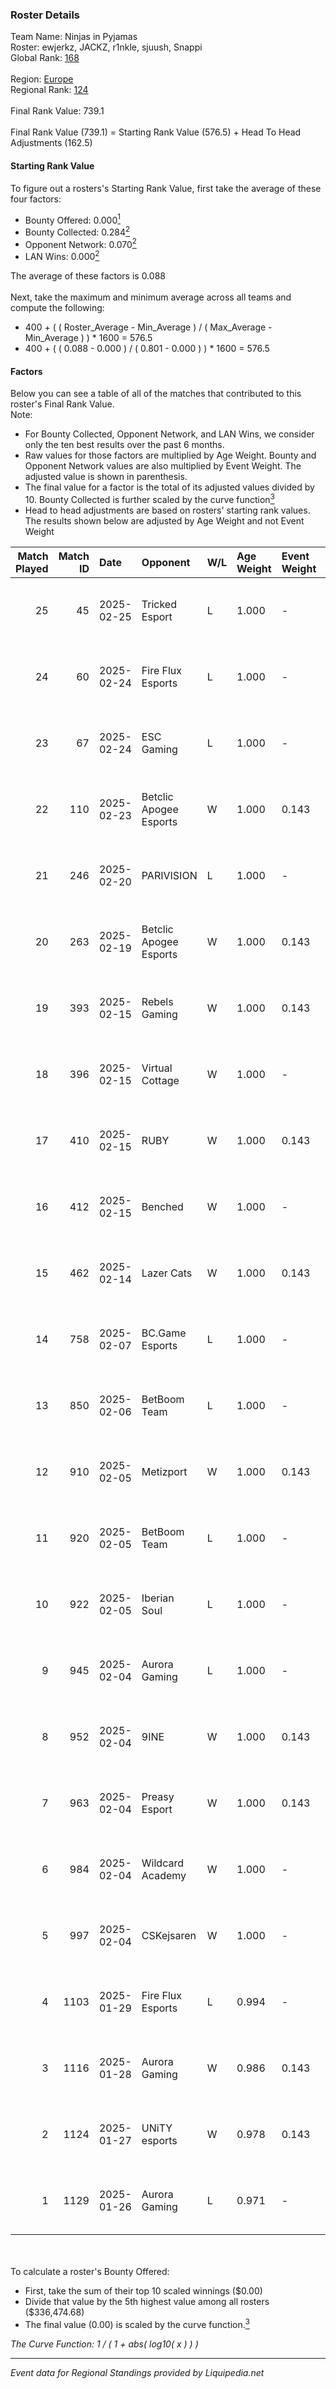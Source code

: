 ### Roster Details<br />
Team Name: Ninjas in Pyjamas<br />
Roster: ewjerkz, JACKZ, r1nkle, sjuush, Snappi<br />
Global Rank: [168](../standings_global.md)<br />
<br />
Region: [Europe]( ../standings_europe.md)<br />
Regional Rank: [124]( ../standings_europe.md)<br />
<br />
Final Rank Value:  739.1<br />
<br />
Final Rank Value (739.1) = Starting Rank Value (576.5) + Head To Head Adjustments (162.5)<br />

#### Starting Rank Value<br />
To figure out a rosters's Starting Rank Value, first take the average of these four factors:<br />
- Bounty Offered: 0.000[<sup>1</sup>](#table2)
- Bounty Collected: 0.284[<sup>2</sup>](#table1)
- Opponent Network: 0.070[<sup>2</sup>](#table1)
- LAN Wins: 0.000[<sup>2</sup>](#table1)

The average of these factors is 0.088<br />
<br />
Next, take the maximum and minimum average across all teams and compute the following:<br />
- 400 + ( ( Roster_Average - Min_Average ) / ( Max_Average - Min_Average ) ) * 1600 = 576.5
- 400 + ( ( 0.088 - 0.000 ) / ( 0.801 - 0.000 ) ) * 1600 = 576.5


#### Factors<br />
Below you can see a table of all of the matches that contributed to this roster's Final Rank Value.<br />
Note:<br />

- For Bounty Collected, Opponent Network, and LAN Wins, we consider only the ten best results over the past 6 months.
- Raw values for those factors are multiplied by Age Weight. Bounty and Opponent Network values are also multiplied by Event Weight. The adjusted value is shown in parenthesis.
- The final value for a factor is the total of its adjusted values divided by 10. Bounty Collected is further scaled by the curve function[<sup>3</sup>](#curveFunction)
- Head to head adjustments are based on rosters' starting rank values. The results shown below are adjusted by Age Weight and not Event Weight
<span id="table1"></span><br />


| Match Played | Match ID | Date       | Opponent               | W/L | Age Weight | Event Weight | Bounty Collected | Opponent Network | LAN Wins  | H2H Adj. | Roster                                     |
| -: | -: | :- | :- | :- | :- | :- | :- | :- | :- | -: | :- |
|           25 |       45 | 2025-02-25 | Tricked Esport         | L   | 1.000      | -            | -                | -                | -         |   -10.51 | ewjerkz, JACKZ, r1nkle, sjuush, Snappi     |
|           24 |       60 | 2025-02-24 | Fire Flux Esports      | L   | 1.000      | -            | -                | -                | -         |    -8.37 | ewjerkz, JACKZ, r1nkle, sjuush, Snappi     |
|           23 |       67 | 2025-02-24 | ESC Gaming             | L   | 1.000      | -            | -                | -                | -         |   -21.88 | ewjerkz, JACKZ, r1nkle, sjuush, Snappi     |
|           22 |      110 | 2025-02-23 | Betclic Apogee Esports | W   | 1.000      | 0.143        | 0.012 (0.002)    | 0.515 (0.074)    | 0 (0.000) |    21.19 | ewjerkz, JACKZ, r1nkle, sjuush, Snappi     |
|           21 |      246 | 2025-02-20 | PARIVISION             | L   | 1.000      | -            | -                | -                | -         |   -12.78 | ewjerkz, JACKZ, r1nkle, sjuush, Snappi     |
|           20 |      263 | 2025-02-19 | Betclic Apogee Esports | W   | 1.000      | 0.143        | 0.012 (0.002)    | 0.515 (0.074)    | 0 (0.000) |    21.97 | ewjerkz, JACKZ, r1nkle, sjuush, Snappi     |
|           19 |      393 | 2025-02-15 | Rebels Gaming          | W   | 1.000      | 0.143        | 0.009 (0.001)    | 0.301 (0.043)    | 0 (0.000) |    16.70 | arrozdoce, ewjerkz, r1nkle, sjuush, Snappi |
|           18 |      396 | 2025-02-15 | Virtual Cottage        | W   | 1.000      | -            | -                | -                | 0 (0.000) |     8.78 | arrozdoce, ewjerkz, r1nkle, sjuush, Snappi |
|           17 |      410 | 2025-02-15 | RUBY                   | W   | 1.000      | 0.143        | 0.003 (0.000)    | 0.204 (0.029)    | 0 (0.000) |    16.50 | arrozdoce, ewjerkz, r1nkle, sjuush, Snappi |
|           16 |      412 | 2025-02-15 | Benched                | W   | 1.000      | -            | -                | -                | 0 (0.000) |    10.77 | arrozdoce, ewjerkz, r1nkle, sjuush, Snappi |
|           15 |      462 | 2025-02-14 | Lazer Cats             | W   | 1.000      | 0.143        | 0.005 (0.001)    | 0.387 (0.055)    | 0 (0.000) |    17.43 | arrozdoce, ewjerkz, r1nkle, sjuush, Snappi |
|           14 |      758 | 2025-02-07 | BC.Game Esports        | L   | 1.000      | -            | -                | -                | -         |    -3.32 | arrozdoce, ewjerkz, r1nkle, sjuush, Snappi |
|           13 |      850 | 2025-02-06 | BetBoom Team           | L   | 1.000      | -            | -                | -                | -         |    -2.91 | arrozdoce, ewjerkz, r1nkle, sjuush, Snappi |
|           12 |      910 | 2025-02-05 | Metizport              | W   | 1.000      | 0.143        | 0.074 (0.011)    | 0.513 (0.073)    | 0 (0.000) |    27.45 | arrozdoce, ewjerkz, r1nkle, sjuush, Snappi |
|           11 |      920 | 2025-02-05 | BetBoom Team           | L   | 1.000      | -            | -                | -                | -         |    -2.38 | arrozdoce, ewjerkz, r1nkle, sjuush, Snappi |
|           10 |      922 | 2025-02-05 | Iberian Soul           | L   | 1.000      | -            | -                | -                | -         |    -9.85 | ewjerkz, JACKZ, r1nkle, sjuush, Snappi     |
|            9 |      945 | 2025-02-04 | Aurora Gaming          | L   | 1.000      | -            | -                | -                | -         |    -9.76 | ewjerkz, JACKZ, r1nkle, sjuush, Snappi     |
|            8 |      952 | 2025-02-04 | 9INE                   | W   | 1.000      | 0.143        | 0.037 (0.005)    | 0.839 (0.120)    | 0 (0.000) |    26.02 | arrozdoce, ewjerkz, r1nkle, sjuush, Snappi |
|            7 |      963 | 2025-02-04 | Preasy Esport          | W   | 1.000      | 0.143        | 0.012 (0.002)    | 0.710 (0.101)    | 0 (0.000) |    21.26 | arrozdoce, ewjerkz, r1nkle, sjuush, Snappi |
|            6 |      984 | 2025-02-04 | Wildcard Academy       | W   | 1.000      | -            | -                | -                | -         |    12.06 | arrozdoce, ewjerkz, r1nkle, sjuush, Snappi |
|            5 |      997 | 2025-02-04 | CSKejsaren             | W   | 1.000      | -            | -                | -                | -         |     7.09 | arrozdoce, ewjerkz, r1nkle, sjuush, Snappi |
|            4 |     1103 | 2025-01-29 | Fire Flux Esports      | L   | 0.994      | -            | -                | -                | -         |    -4.78 | ewjerkz, JACKZ, r1nkle, sjuush, Snappi     |
|            3 |     1116 | 2025-01-28 | Aurora Gaming          | W   | 0.986      | 0.143        | 0.019 (0.003)    | 0.516 (0.073)    | -         |    23.64 | ewjerkz, JACKZ, r1nkle, sjuush, Snappi     |
|            2 |     1124 | 2025-01-27 | UNiTY esports          | W   | 0.978      | 0.143        | 0.025 (0.004)    | 0.412 (0.058)    | -         |    24.01 | ewjerkz, JACKZ, r1nkle, sjuush, Snappi     |
|            1 |     1129 | 2025-01-26 | Aurora Gaming          | L   | 0.971      | -            | -                | -                | -         |    -5.79 | ewjerkz, JACKZ, r1nkle, sjuush, Snappi     |

<br />
<span id="table2"></span><br />
To calculate a roster's Bounty Offered:<br />

- First, take the sum of their top 10 scaled winnings ($0.00)
- Divide that value by the 5th highest value among all rosters ($336,474.68)
- The final value (0.00) is scaled by the curve function.[<sup>3</sup>](#curveFunction)

<span id="curveFunction"></span>_The Curve Function: 1 / ( 1 + abs( log10( x ) ) )_<br />

---
_Event data for Regional Standings provided by Liquipedia.net_<br />
